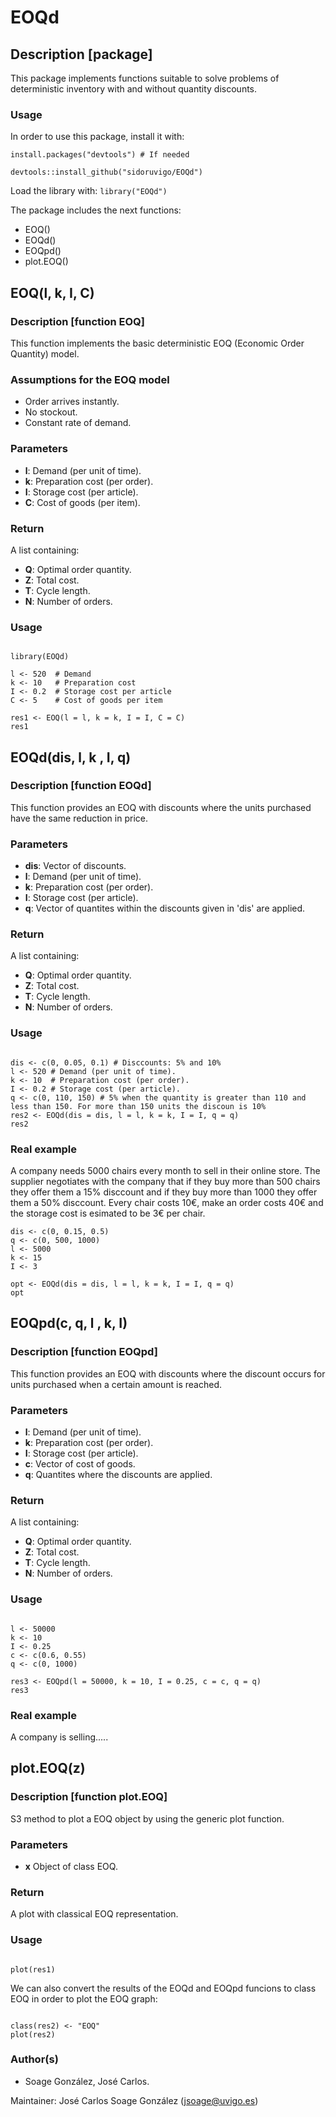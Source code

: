 # EOQd

## Description [package]

This package implements functions suitable to solve problems of deterministic inventory with and without quantity discounts. 

### Usage

In order to use this package, install it with:
```{r, eval=T, fig.align='center',message = FALSE, fig.height = 4, fig.width = 6, warning = FALSE, comment=""}
install.packages("devtools") # If needed

devtools::install_github("sidoruvigo/EOQd")
```
Load the library with:  `library("EOQd")`

The package includes the next functions:
+ EOQ()
+ EOQd()
+ EOQpd()
+ plot.EOQ()

## EOQ(l, k, I, C)

### Description [function EOQ] 

This function implements the basic deterministic EOQ (Economic Order Quantity) model.

### Assumptions for the EOQ model

+ Order arrives instantly.
+ No stockout.
+ Constant rate of demand.

### Parameters

+ **l**: Demand (per unit of time).
+ **k**: Preparation cost (per order).
+ **I**: Storage cost (per article).
+ **C**: Cost of goods (per item).

### Return

A list containing:

+ **Q**: Optimal order quantity.
+ **Z**: Total cost.
+ **T**: Cycle length.
+ **N**: Number of orders.


### Usage

```{r, eval=T, fig.align='center',message = FALSE, fig.height = 4, fig.width = 6, warning = FALSE, comment=""}

library(EOQd)

l <- 520  # Demand
k <- 10   # Preparation cost
I <- 0.2  # Storage cost per article
C <- 5    # Cost of goods per item

res1 <- EOQ(l = l, k = k, I = I, C = C)
res1

```


## EOQd(dis, l, k , I, q)

### Description [function EOQd] 

This function provides an EOQ with discounts where the units purchased have the same reduction in price.


### Parameters

+ **dis**: Vector of discounts.
+ **l**: Demand (per unit of time).
+ **k**: Preparation cost (per order).
+ **I**: Storage cost (per article).
+ **q**: Vector of quantites within the discounts given in 'dis' are applied.

### Return

A list containing:

+ **Q**: Optimal order quantity.
+ **Z**: Total cost.
+ **T**: Cycle length.
+ **N**: Number of orders.


### Usage

```{r, eval=T, fig.align='center',message = FALSE, fig.height = 4, fig.width = 6, warning = FALSE, comment=""}

dis <- c(0, 0.05, 0.1) # Disccounts: 5% and 10%
l <- 520 # Demand (per unit of time).
k <- 10  # Preparation cost (per order).
I <- 0.2 # Storage cost (per article).
q <- c(0, 110, 150) # 5% when the quantity is greater than 110 and less than 150. For more than 150 units the discoun is 10%
res2 <- EOQd(dis = dis, l = l, k = k, I = I, q = q)
res2
```

### Real example

A company needs 5000 chairs every month to sell in their online store. The supplier negotiates with the company that if they buy more than 500 chairs they offer them a 15% disccount and if they buy more than 1000 they offer them a 50% disccount. Every chair costs 10€, make an order costs 40€ and the storage cost is esimated to be 3€ per chair.

```{r, eval=T, fig.align='center',message = FALSE, fig.height = 4, fig.width = 6, warning = FALSE, comment=""}
dis <- c(0, 0.15, 0.5)
q <- c(0, 500, 1000)
l <- 5000
k <- 15
I <- 3

opt <- EOQd(dis = dis, l = l, k = k, I = I, q = q)
opt
```


## EOQpd(c, q, l , k, I)

### Description [function EOQpd] 

This function provides an EOQ with discounts where the discount occurs for units purchased when a certain amount is reached.


### Parameters

+ **l**: Demand (per unit of time).
+ **k**: Preparation cost (per order).
+ **I**: Storage cost (per article).
+ **c**: Vector of cost of goods.
+ **q**: Quantites where the discounts are applied.

### Return

A list containing:
+ **Q**: Optimal order quantity.
+ **Z**: Total cost.
+ **T**: Cycle length.
+ **N**: Number of orders.


### Usage

```{r, eval=T, fig.align='center',message = FALSE, fig.height = 4, fig.width = 6, warning = FALSE, comment=""}

l <- 50000
k <- 10
I <- 0.25
c <- c(0.6, 0.55)
q <- c(0, 1000)

res3 <- EOQpd(l = 50000, k = 10, I = 0.25, c = c, q = q)
res3
```

### Real example

A company is selling.....



## plot.EOQ(z)

### Description [function plot.EOQ] 

S3 method to plot a EOQ object by using the generic plot function.


### Parameters

+ **x** Object of class EOQ.


### Return

A plot with classical EOQ representation.


### Usage

```{r, eval=T, fig.align='center',message = FALSE, fig.height = 4, fig.width = 6, warning = FALSE, comment=""}

plot(res1)

```

We can also convert the results of the EOQd and EOQpd funcions to class EOQ in order to plot the EOQ graph:

```{r, eval=T, fig.align='center',message = FALSE, fig.height = 4, fig.width = 6, warning = FALSE, comment=""}

class(res2) <- "EOQ"
plot(res2)

```


### Author(s)

+ Soage González, José Carlos.

Maintainer: José Carlos Soage González (jsoage@uvigo.es)

	


